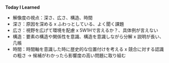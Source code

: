 **Today I Learned**
- 解像度の視点：深さ、広さ、構造、時間
- 深さ：原因を深める
x ふわっとしている、よく聞く課題
- 広さ：視野を広げて環境を配慮
x 5W1Hで言えるか？、具体例が言えない
- 構造：要素の構造や関係性を意識、構造を意識しながら分解
x 説明が長い、几帳
- 時間：時間軸を意識した時に歴史的な位置付けを考える
x 競合に対する認識の粗さ
→ 候補がわかったら影響度の高い問題に取り組む
